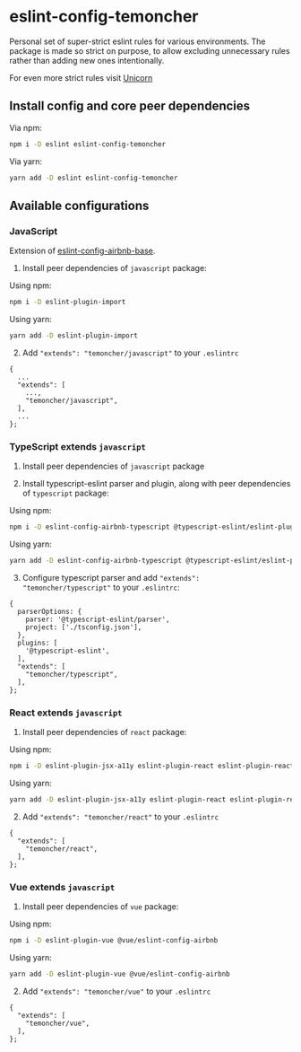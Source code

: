 # eslint-config-temoncher

Personal set of super-strict eslint rules for various environments. The package is made so strict on purpose, to allow excluding unnecessary rules rather than adding new ones intentionally.

For even more strict rules visit [Unicorn](https://github.com/sindresorhus/eslint-plugin-unicorn)

## Install config and core peer dependencies

Via npm:

```sh
npm i -D eslint eslint-config-temoncher
```

Via yarn:

```sh
yarn add -D eslint eslint-config-temoncher
```

## Available configurations

### JavaScript

Extension of [eslint-config-airbnb-base](https://npmjs.com/eslint-config-airbnb-base).

1. Install peer dependencies of `javascript` package:

Using npm:

```sh
npm i -D eslint-plugin-import
```

Using yarn:

```sh
yarn add -D eslint-plugin-import
```

2. Add `"extends": "temoncher/javascript"` to your `.eslintrc`

```
{
  ...
  "extends": [
    ...,
    "temoncher/javascript",
  ],
  ...
};
```

### TypeScript extends `javascript`

1. Install peer dependencies of `javascript` package

2. Install typescript-eslint parser and plugin, along with peer dependencies of `typescript` package:

Using npm:

```sh
npm i -D eslint-config-airbnb-typescript @typescript-eslint/eslint-plugin @typescript-eslint/parser
```

Using yarn:

```sh
yarn add -D eslint-config-airbnb-typescript @typescript-eslint/eslint-plugin @typescript-eslint/parser
```

3. Configure typescript parser and add `"extends": "temoncher/typescript"` to your `.eslintrc`:

```
{
  parserOptions: {
    parser: '@typescript-eslint/parser',
    project: ['./tsconfig.json'],
  },
  plugins: [
    '@typescript-eslint',
  ],
  "extends": [
    "temoncher/typescript",
  ],
};
```

### React extends `javascript`

1. Install peer dependencies of `react` package:

Using npm:

```sh
npm i -D eslint-plugin-jsx-a11y eslint-plugin-react eslint-plugin-react-hooks
```

Using yarn:

```sh
yarn add -D eslint-plugin-jsx-a11y eslint-plugin-react eslint-plugin-react-hooks
```

2. Add `"extends": "temoncher/react"` to your `.eslintrc`

```
{
  "extends": [
    "temoncher/react",
  ],
};
```

### Vue extends `javascript`

1. Install peer dependencies of `vue` package:

Using npm:

```sh
npm i -D eslint-plugin-vue @vue/eslint-config-airbnb
```

Using yarn:

```sh
yarn add -D eslint-plugin-vue @vue/eslint-config-airbnb
```

2. Add `"extends": "temoncher/vue"` to your `.eslintrc`

```
{
  "extends": [
    "temoncher/vue",
  ],
};
```
